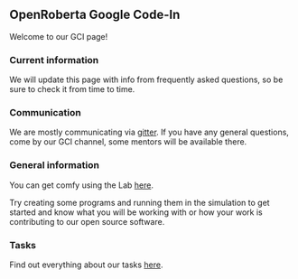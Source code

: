 ## OpenRoberta Google Code-In

Welcome to our GCI page!

### Current information

We will update this page with info from frequently asked questions, so be sure to check it from time to time.

### Communication

We are mostly communicating via [gitter](https://gitter.im/open-roberta-lab/GCI). If you have any general questions, come by our GCI channel, some mentors will be available there.

### General information

You can get comfy using the Lab [here](https://lab.open-roberta.org/).

Try creating some programs and running them in the simulation to get started and know what you will be working with or how your work is contributing to our open source software.

### Tasks

Find out everything about our tasks [here](./tasks.md).
